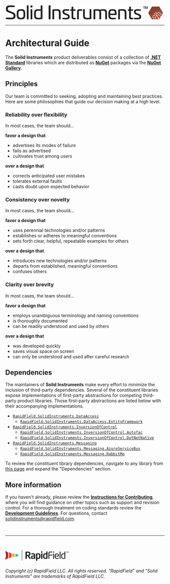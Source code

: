 <!--
Copyright (c) RapidField LLC. Licensed under the MIT License. See LICENSE.txt in the project root for license information.
-->

[![Solid Instruments](SolidInstruments.Logo.Color.Transparent.500w.png)](README.md)
- - -

# Architectural Guide

The **Solid Instruments** product deliverables consist of a collection of [**.NET Standard**](https://docs.microsoft.com/en-us/dotnet/standard/net-standard) libraries which are distributed as [**NuGet**](https://docs.microsoft.com/en-us/nuget/what-is-nuget) packages via the [**NuGet Gallery**](https://www.nuget.org/packages?q=title%3ARapidField.SolidInstruments).

## Principles

Our team is committed to seeking, adopting and maintaining best practices. Here are some philosophies that guide our decision making at a high level.

### Reliability over flexibility

In most cases, the team should...

**favor a design that**

- advertises its modes of failure
- fails as advertised
- cultivates trust among users

**over a design that**

- corrects anticipated user mistakes
- tolerates external faults
- casts doubt upon expected behavior

### Consistency over novelty

In most cases, the team should...

**favor a design that**

- uses perennial technologies and/or patterns
- establishes or adheres to meaningful conventions
- sets forth clear, helpful, repeatable examples for others

**over a design that**

- introduces new technologies and/or patterns
- departs from established, meaningful conventions
- confuses others

### Clarity over brevity

In most cases, the team should...

**favor a design that**

- employs unambiguous terminology and naming conventions
- is thoroughly documented
- can be readily understood and used by others

**over a design that**

- was developed quickly
- saves visual space on screen
- can only be understood and used after careful research

## Dependencies

The maintainers of **Solid Instruments** make every effort to minimize the inclusion of third-party dependencies. Several of the constituent libraries expose implementations of first-party abstractions for competing third-party product libraries. Those first-party abstractions are listed below with their accompanying implementations.

- [`RapidField.SolidInstruments.DataAccess`](src/RapidField.SolidInstruments.DataAccess/README.md)
  - [`RapidField.SolidInstruments.DataAccess.EntityFramework`](src/RapidField.SolidInstruments.DataAccess.EntityFramework/README.md)
- [`RapidField.SolidInstruments.InversionOfControl`](src/RapidField.SolidInstruments.InversionOfControl/README.md)
  - [`RapidField.SolidInstruments.InversionOfControl.Autofac`](src/RapidField.SolidInstruments.InversionOfControl.Autofac/README.md)
  - [`RapidField.SolidInstruments.InversionOfControl.DotNetNative`](src/RapidField.SolidInstruments.InversionOfControl.DotNetNative/README.md)
- [`RapidField.SolidInstruments.Messaging`](src/RapidField.SolidInstruments.Messaging/README.md)
  - [`RapidField.SolidInstruments.Messaging.AzureServiceBus`](src/RapidField.SolidInstruments.Messaging.AzureServiceBus/README.md)
  - [`RapidField.SolidInstruments.Messaging.RabbitMq`](src/RapidField.SolidInstruments.Messaging.RabbitMq/README.md)

To review the constituent library dependencies, navigate to any library from [this page](https://www.nuget.org/packages?q=title%3ARapidField.SolidInstruments) and expand the "Dependencies" section.

## More information

If you haven't already, please review the [**Instructions for Contributing**](CONTRIBUTING.md), where you will find guidance on other topics such as support and revision control. For a thorough treatment on coding standards review the [**Development Guidelines**](GUIDELINES.md). For questions, contact [solidinstruments@rapidfield.com](mailto:solidinstruments@rapidfield.com).

<br />

- - -

<br />

[![RapidField](RapidField.Logo.Color.Black.Transparent.200w.png)](https://www.rapidfield.com)

###### Copyright (c) RapidField LLC. All rights reserved. "RapidField" and "Solid Instruments" are trademarks of RapidField LLC.
